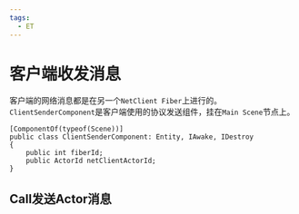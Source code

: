 ```yaml
---
tags:
  - ET
---
```

# 客户端收发消息
客户端的网络消息都是在另一个`NetClient Fiber`上进行的。`ClientSenderComponent`是客户端使用的协议发送组件，挂在`Main Scene`节点上。
```CSharp
[ComponentOf(typeof(Scene))]
public class ClientSenderComponent: Entity, IAwake, IDestroy
{
    public int fiberId;
    public ActorId netClientActorId;
}
```
## Call发送Actor消息
